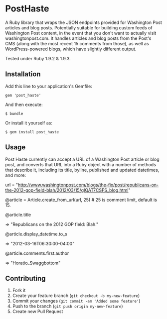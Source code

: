 # PostHaste

A Ruby library that wraps the JSON endpoints provided for Washington Post articles and blog posts. Potentially suitable for building custom feeds of Washington Post content, in the event that you don't want to actually visit washingtonpost.com. It handles articles and blog posts from the Post's CMS (along with the most recent 15 comments from those), as well as WordPress-powered blogs, which have slightly different output.

Tested under Ruby 1.9.2 & 1.9.3.

## Installation

Add this line to your application's Gemfile:

    gem 'post_haste'

And then execute:

    $ bundle

Or install it yourself as:

    $ gem install post_haste

## Usage

Post Haste currently can accept a URL of a Washington Post article or blog post, and converts that URL into a Ruby object with a number of methods that describe it, including its title, byline, published and updated datetimes, and more:

  url = "http://www.washingtonpost.com/blogs/the-fix/post/republicans-on-the-2012-gop-field-blah/2012/03/15/gIQAT7CSFS_blog.html"

  @article = Article.create_from_url(url, 25) # 25 is comment limit, default is 15.

  @article.title

  => "Republicans on the 2012 GOP field: Blah."

  @article.display_datetime.to_s

  => "2012-03-16T06:30:00-04:00"
  
  @article.comments.first.author

  => "Horatio_Swaggbottom"

## Contributing

1. Fork it
2. Create your feature branch (`git checkout -b my-new-feature`)
3. Commit your changes (`git commit -am 'Added some feature'`)
4. Push to the branch (`git push origin my-new-feature`)
5. Create new Pull Request
